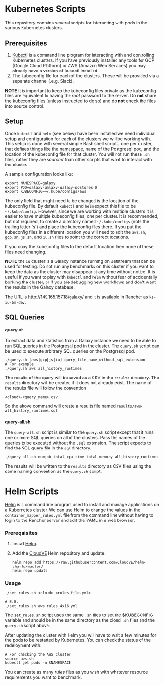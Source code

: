 # Kubernetes Scripts

This repository contains several scripts for interacting with pods in the various Kubernetes clusters.

## Prerequisites

1. [Kubectl](https://kubernetes.io/docs/tasks/tools/) is a command line program for interacting with and controlling Kubernetes clusters.  If you have previously installed any tools for GCP (Google Cloud Platform) or AWS (Amazon Web Services) you may already have a version of kubectl installed.
2. The kubeconfig file for each of the clusters.  These will be provided via a separate channel (.e.g. Slack).

**NOTE** it is important to keep the kubeconfig files private as the kubeconfig files are equivalent to having the *root* password to the server.  Do **not** share the kubeconfig files (unless instructed to do so) and do **not** check the files into source control.  

## Setup

Once `kubectl` and `helm` (see below) have been installed we need individual setup and configuration for each of the clusters we will be working with.  This setup is done with several simple Bash shell scripts, one per cluster, that defines things like the [namespace](https://kubernetes.io/docs/concepts/overview/working-with-objects/namespaces/), name of the Postgresql pod, and the location of the kubeconfig file for that cluster.  You will not run these `.sh` files, rather they are *sourced* from other scripts that want to interact with the cluster. 

A sample configuration looks like:

```
export NAMESPACE=galaxy
export POD=galaxy-galaxy-galaxy-postgres-0
export KUBECONFIG=~/.kube/configs/aws
```

The only field that might need to be changed is the location of the kubeconfig file.  By default `kubectl` and `helm` expect this file to be `~/.kube/config`. However, since we are working with multiple clusters it is easier to have multiple kubeconfig files, one per cluster.  It is recommended, but not required, to create a directory named `~/.kube/configs` (note the trailing letter 's') and place the kubeconfig files there.  If you put the kubeconfig files in a different location you will need to edit the `aws.sh`, `gcp.sh`, `js.sh`, and `iu.sh` files to point to the correct locations.

If you copy the kubeconfig files to the default location then none of these files need changing. 

**NOTE** the `iu` cluster is a Galaxy instance running on Jetstream that can be used for testing.  Do not run any  benchmarks on this cluster if you want to keep the data as the cluster may disappear at any time without notice. It is useful if you want to play with `kubectl` and `helm` without fear of accidentally borking the cluster, or if you are debugging new workflows and don't want the results in the Galaxy database. 

The URL is http://149.165.157.18/galaxy/ and it is available in Rancher as `ks-iu-bm-dev`.

## SQL Queries

#### query.sh

To extract data and statistics from a Galaxy instance we need to be able to run SQL queries in the Postgresql pod in the cluster.  The `query.sh` script can be used to execute arbitrary SQL queries on the Postgresql pod.

```
./query.sh [aws|gcp|js|iu] query_file_name_without_sql_extension
# For example
./query.sh aws all_history_runtimes
```

The results of the query will be saved as a CSV in the `results` directory.  The `results` directory will be created if it does not already exist.  The name of the results file will follow the convention

```
<cloud>-<query_name>.csv
```

So the above command will create a results file named `results/aws-all_history_runtimes.sql`

#### query-all.sh

The `query-all.sh` script is similar to the `query.sh` script except that it runs one or more SQL queries on all of the clusters.  Pass the names of the queries to be executed without the `.sql` extension.  The script expects to find the SQL query file in the `sql` directory.

```
./query-all.sh numjob total_cpu_time total_memory all_history_runtimes
```

The results will be written to the `results` directory as CSV files using the same naming convention as the `query.sh` script.

# Helm Scripts

[Helm](https://helm.sh/docs/intro/install/) is a command line program used to install and manage applications on a Kubernetes cluster. We can use Helm to change the values in the  `container_mapper_rules.yml` file from the command line without having to login to the Rancher server and edit the YAML in a web browser.

### Prerequisites

1. Install [Helm](https://helm.sh/docs/intro/install/).

2. Add the [CloudVE](https://github.com/cloudve/) Helm repository and update.

   ```
   helm repo add https://raw.githubusercontent.com/CloudVE/helm-charts/master/
   helm repo update
   ```

### Usage

```
./set_rules.sh <cloud> <rules_file.yml>

# E.G.
./set_rules.sh aws rules_4x16.yml
```

The `set_rules.sh` script uses the same `.sh` files to set the $KUBECONFIG variable and should be in the same directory as the cloud `.sh` files and the `query.sh` script above.

After updating the cluster with Helm you will have to wait a few minutes for the pods to be restarted by Kubernetes.  You can check the status of the redeloyment with:

```
# For checking the AWS cluster
source aws.sh
kubectl get pods -n $NAMESPACE
```

You can create as many *rules* files as you wish with whatever resource requirements you want to benchmark.

